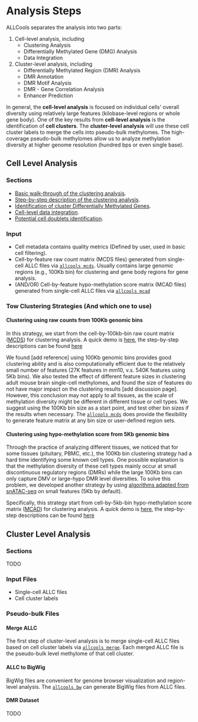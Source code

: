 # Analysis Steps

ALLCools separates the analysis into two parts:
1. Cell-level analysis, including
    - Clustering Analysis
    - Differentially Methylated Gene (DMG) Analysis
    - Data Integration
2. Cluster-level analysis, including
    - Differentially Methylated Region (DMR) Analysis
    - DMR Annotation
    - DMR Motif Analysis
    - DMR - Gene Correlation Analysis
    - Enhancer Prediction

In general, the **cell-level analysis** is focused on individual cells' overall diversity 
using relatively large features (kilobase-level regions or whole gene body). 
One of the key results from **cell-level analysis** is the identification of **cell clusters**.
The **cluster-level analysis** will use these cell cluster labels to merge the cells into pseudo-bulk methylomes. 
The high-coverage pseudo-bulk methylomes allow us to analyze methylation diversity at higher genome resolution 
(hundred bps or even single base).

## Cell Level Analysis

### Sections
- [Basic walk-through of the clustering analysis](../cell_level/basic/intro_basic_clustering.md).
- [Step-by-step description of the clustering analysis](../cell_level/step_by_step/intro_step_by_step_clustering.md).
- [Identification of cluster Differentially Methylated Genes](../cell_level/dmg/intro_dmg.md).
- [Cell-level data integration](../cell_level/integration/intro_integration.md).
- [Potential cell doublets identification](../cell_level/doublets/intro_doublets.md).

### Input
- Cell metadata contains quality metrics (Defined by user, used in basic cell filtering).
- Cell-by-feature raw count matrix (MCDS files) generated from single-cell ALLC files via [`allcools mcds`](
  ../command_line/allcools_mcds.ipynb). Usually contains large genomic regions (e.g., 100Kb bin) for clustering 
  and gene body regions for gene analysis.
- (AND/OR) Cell-by-feature hypo-methylation score matrix (MCAD files) generated from single-cell ALLC files via 
  [`allcools mcad`](../command_line/allcools_mcad.ipynb)

### Tow Clustering Strategies (And which one to use)

#### Clustering using raw counts from 100Kb genomic bins
In this strategy, we start from the cell-by-100kb-bin raw count matrix ([MCDS](mcds-fig)) for clustering analysis. 
A quick demo is [here](../cell_level/basic/mch_mcg_100k_basic.ipynb), the step-by-step descriptions can be found 
[here](../cell_level/step_by_step/100kb/intro_100kb.md)

We found [add reference] using 100Kb genomic bins provides good clustering ability and is also computationally 
efficient due to the relatively small number of features (27K features in mm10, v.s. 540K features using 5Kb bins). 
We also tested the effect of different feature sizes in clustering adult mouse brain single-cell methylomes, 
and found the size of features do not have major impact on the clustering results [add discussion page]. 
However, this conclusion may not apply to all tissues, as the scale of methylation diversity might be different in 
different tissue or cell types. We suggest using the 100Kb bin size as a start point, and test other bin sizes if the 
results when necessary. The [`allcools mcds`](../command_line/allcools_mcds.ipynb) does provide the flexibility to 
generate feature matrix at any bin size or user-defined region sets.

#### Clustering using hypo-methylation score from 5Kb genomic bins
Through the practice of analyzing different tissues, we noticed that for some tissues (pituitary, PBMC, etc.), the 
100Kb bin clustering strategy had a hard time identifying some known cell types. One possible explanation is that the 
methylation diversity of these cell types mainly occur at small discontinuous regulatory regions (DMRs) while the large 
100Kb bins can only capture DMV or large-hypo DMR level diversities. To solve this problem, we developed another 
strategy by using [algorithms adapted from snATAC-seq](../cell_level/step_by_step/5kb/intro_5kb.md) on small features 
(5Kb by default).

Specifically, this strategy start from cell-by-5kb-bin hypo-methylation score matrix ([MCAD](mcad-fig)) for clustering 
analysis. A quick demo is [here](../cell_level/basic/mcg_5kb_basic.ipynb), the step-by-step descriptions can be found
[here](../cell_level/step_by_step/5kb/intro_5kb.md)


## Cluster Level Analysis
### Sections
TODO

### Input Files
- Single-cell ALLC files
- Cell cluster labels

### Pseudo-bulk Files
#### Merge ALLC
The first step of cluster-level analysis is to merge single-cell ALLC files based on cell cluster labels via
[`allcools merge`](../command_line/allcools_merge.ipynb). Each merged ALLC file is the pseudo-bulk level methylome 
of that cell cluster.

#### ALLC to BigWig
BigWig files are convenient for genome browser visualization and region-level analysis. The [`allcools bw`](
../command_line/allcools_bw.ipynb) can generate BigWig files from ALLC files.

#### DMR Dataset
TODO
